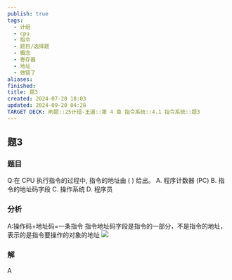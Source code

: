```yaml
---
publish: true
tags:
  - 计组
  - cpu
  - 指令
  - 题目/选择题
  - 概念
  - 寄存器
  - 地址
  - 做错了
aliases: 
finished: 
title: 题3
created: 2024-07-20 18:03
updated: 2024-09-20 04:28
TARGET DECK: 刷题::25计组-王道::第 4 章 指令系统::4.1 指令系统::题3
---
```

## 题3
### 题目
Q:在 CPU 执行指令的过程中, 指令的地址由 ( ) 给出。
A. 程序计数器 (PC) 
B. 指令的地址码字段 
C. 操作系统 
D. 程序员
### 分析
A:操作码+地址码=一条指令 
指令地址码字段是指令的一部分，不是指令的地址，表示的是指令要操作的对象的地址
![](https://i-blog.csdnimg.cn/blog_migrate/8a1c5e9ccb5d58a89d4d7e0b8f371b96.png)
### 解
A


